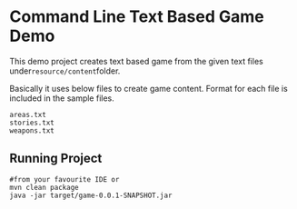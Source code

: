 # Command Line Text Based Game Demo
This demo project creates text based game from the given text files under`resource/content`folder.

Basically it uses below files to create game content. Format for each file is included in the sample files.
```emacs
areas.txt
stories.txt
weapons.txt
```

## Running Project
```emacs
#from your favourite IDE or
mvn clean package
java -jar target/game-0.0.1-SNAPSHOT.jar
```